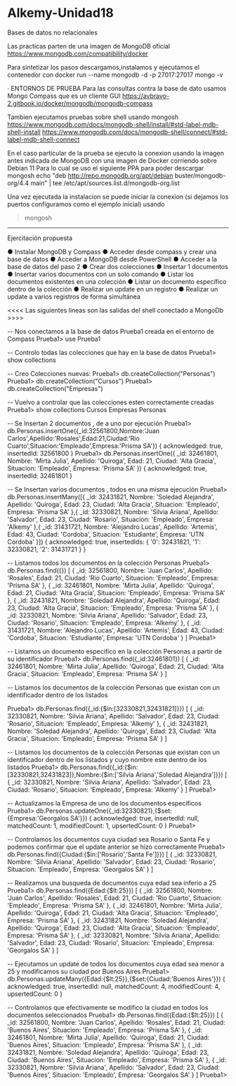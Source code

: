# Alkemy-Unidad18
Bases de datos no relacionales 


Las practicas parten de una imagen de MongoDB oficial
https://www.mongodb.com/compatibility/docker


Para sintetizar los pasos descargamos,instalamos y ejecutamos el contenedor con
docker run --name mongodb -d -p 27017:27017 mongo -v

· ENTORNOS DE PRUEBA
Para las consultas contra la base de dato usamos Mongo Compass que es un cliente GUI 
https://avbravo-2.gitbook.io/docker/mongodb/mongodb-compass

Tambien ejecutamos pruebas sobre shell usando mongosh
https://www.mongodb.com/docs/mongodb-shell/install/#std-label-mdb-shell-install
https://www.mongodb.com/docs/mongodb-shell/connect/#std-label-mdb-shell-connect

En el caso particular de la prueba se ejecuto la conexion usando la imagen antes indicada de MongoDB con una imagen de Docker corriendo sobre Debian 11
Para lo cual se uso el siguiente PPA para poder descargar mongosh
echo "deb http://repo.mongodb.org/apt/debian buster/mongodb-org/4.4 main" | tee /etc/apt/sources.list.d/mongodb-org.list

Una vez ejecutada la instalacion se puede iniciar la conexion (si dejamos los puertos configuramos como el ejemplo inicial) usando
>mongosh



---------
Ejercitación propuesta

● Instalar MongoDB y Compass
● Acceder desde compass y crear una base de datos
● Acceder a MongoDB desde PowerShell
● Acceder a la base de datos del paso 2
● Crear dos colecciones
● Insertar 1 documentos
● Insertar varios documentos con un solo comando
● Listar los documentos existentes en una colección
● Listar un documento específico dentro de la colección
● Realizar un update en un registro
● Realizar un update a varios registros de forma simultánea


<<<< Las siguientes lineas son las salidas del shell conectado a MongoDb >>>>

-- Nos conectamos a la base de datos Prueba1 creada en el entorno de Compass
Prueba1> use Prueba1

-- Controlo todas las colecciones que hay en la base de datos
Prueba1> show collections


-- Creo Colecciones nuevas:
Prueba1> db.createCollection("Personas")
Prueba1> db.createCollection("Cursos")
Prueba1> db.createCollection("Empresas")

-- Vuelvo a controlar que las colecciones esten correctamente creadas
Prueba1> show collections
Cursos
Empresas
Personas



-- Se Insertan 2 documentos , de a uno por ejecución
Prueba1> db.Personas.insertOne({_id:32561800,Nombre:'Juan Carlos',Apellido:'Rosales',Edad:21,Ciudad:'Rio Cuarto',Situacion:'Empleado',Empresa:'Prisma SA'})
{ acknowledged: true, insertedId: 32561800 }
Prueba1> db.Personas.insertOne({ _id: 32461801, Nombre: 'Mirta Julia', Apellido: 'Quiroga', Edad: 21, Ciudad: 'Alta Gracia', Situacion: 'Empleado', Empresa: 'Prisma SA' })
{ acknowledged: true, insertedId: 32461801 }


-- Se Insertan varios documentos , todos en una misma ejecución
Prueba1> db.Personas.insertMany([{ _id: 32431821, Nombre: 'Soledad Alejandra', Apellido: 'Quiroga', Edad: 23, Ciudad: 'Alta Gracia', Situacion: 'Empleado', Empresa: 'Prisma SA' },{ _id: 32330821, Nombre: 'Silvia Ariana', Apellido: 'Salvador', Edad: 23, Ciudad: 'Rosario', Situacion: 'Empleado', Empresa: 'Alkemy' },{ _id: 31431721, Nombre: 'Alejandro Lucas', Apellido: 'Artemis', Edad: 43, Ciudad: 'Cordoba', Situacion: 'Estudiante', Empresa: 'UTN Cordoba' }])
{
  acknowledged: true,
  insertedIds: { '0': 32431821, '1': 32330821, '2': 31431721 }
}

-- Listamos todos los documentos en la colección Personas
Prueba1> db.Personas.find({})
[
  {
    _id: 32561800,
    Nombre: 'Juan Carlos',
    Apellido: 'Rosales',
    Edad: 21,
    Ciudad: 'Rio Cuarto',
    Situacion: 'Empleado',
    Empresa: 'Prisma SA'
  },
  {
    _id: 32461801,
    Nombre: 'Mirta Julia',
    Apellido: 'Quiroga',
    Edad: 21,
    Ciudad: 'Alta Gracia',
    Situacion: 'Empleado',
    Empresa: 'Prisma SA'
  },
  {
    _id: 32431821,
    Nombre: 'Soledad Alejandra',
    Apellido: 'Quiroga',
    Edad: 23,
    Ciudad: 'Alta Gracia',
    Situacion: 'Empleado',
    Empresa: 'Prisma SA'
  },
  {
    _id: 32330821,
    Nombre: 'Silvia Ariana',
    Apellido: 'Salvador',
    Edad: 23,
    Ciudad: 'Rosario',
    Situacion: 'Empleado',
    Empresa: 'Alkemy'
  },
  {
    _id: 31431721,
    Nombre: 'Alejandro Lucas',
    Apellido: 'Artemis',
    Edad: 43,
    Ciudad: 'Cordoba',
    Situacion: 'Estudiante',
    Empresa: 'UTN Cordoba'
  }
]
Prueba1> 

-- Listamos un documento especifico en la colección Personas a partir de su identificador
Prueba1> db.Personas.find({_id:32461801})
[
  {
    _id: 32461801,
    Nombre: 'Mirta Julia',
    Apellido: 'Quiroga',
    Edad: 21,
    Ciudad: 'Alta Gracia',
    Situacion: 'Empleado',
    Empresa: 'Prisma SA'
  }
]

-- Listamos los documentos de la colección Personas que existan con un identificador dentro de los listados

Prueba1> db.Personas.find({_id:{$in:[32330821,32431821]}})
[
  {
    _id: 32330821,
    Nombre: 'Silvia Ariana',
    Apellido: 'Salvador',
    Edad: 23,
    Ciudad: 'Rosario',
    Situacion: 'Empleado',
    Empresa: 'Alkemy'
  },
  {
    _id: 32431821,
    Nombre: 'Soledad Alejandra',
    Apellido: 'Quiroga',
    Edad: 23,
    Ciudad: 'Alta Gracia',
    Situacion: 'Empleado',
    Empresa: 'Prisma SA'
  }
]

-- Listamos los documentos de la colección Personas que existan con un identificador dentro de los listados y cuyo nombre este dentro de los listados
Prueba1> db.Personas.find({_id:{$in:[32330821,32431823]},Nombre:{$in:['Silvia Ariana','Soledad Alejandra']}})
[
  {
    _id: 32330821,
    Nombre: 'Silvia Ariana',
    Apellido: 'Salvador',
    Edad: 23,
    Ciudad: 'Rosario',
    Situacion: 'Empleado',
    Empresa: 'Alkemy'
  }
]
Prueba1> 

-- Actualizamos la Empresa de uno de los documentos especificos
Prueba1> db.Personas.updateOne({_id:32330821},{$set:{Empresa:'Georgalos SA'}})
{
  acknowledged: true,
  insertedId: null,
  matchedCount: 1,
  modifiedCount: 1,
  upsertedCount: 0
}
Prueba1> 

-- Controlamos los documentos cuya ciudad sea Rosario o Santa Fe y podemos confirmar que el update anterior se hizo correctamente
Prueba1> db.Personas.find({Ciudad:{$in:['Rosario','Santa Fe']}})
[
  {
    _id: 32330821,
    Nombre: 'Silvia Ariana',
    Apellido: 'Salvador',
    Edad: 23,
    Ciudad: 'Rosario',
    Situacion: 'Empleado',
    Empresa: 'Georgalos SA'
  }
]



-- Realizamos una busqueda de documentos cuya edad sea inferio a 25
Prueba1> db.Personas.find({Edad:{$lt:25}})
[
  {
    _id: 32561800,
    Nombre: 'Juan Carlos',
    Apellido: 'Rosales',
    Edad: 21,
    Ciudad: 'Rio Cuarto',
    Situacion: 'Empleado',
    Empresa: 'Prisma SA'
  },
  {
    _id: 32461801,
    Nombre: 'Mirta Julia',
    Apellido: 'Quiroga',
    Edad: 21,
    Ciudad: 'Alta Gracia',
    Situacion: 'Empleado',
    Empresa: 'Prisma SA'
  },
  {
    _id: 32431821,
    Nombre: 'Soledad Alejandra',
    Apellido: 'Quiroga',
    Edad: 23,
    Ciudad: 'Alta Gracia',
    Situacion: 'Empleado',
    Empresa: 'Prisma SA'
  },
  {
    _id: 32330821,
    Nombre: 'Silvia Ariana',
    Apellido: 'Salvador',
    Edad: 23,
    Ciudad: 'Rosario',
    Situacion: 'Empleado',
    Empresa: 'Georgalos SA'
  }
]

-- Ejecutamos un update de todos los documentos cuya edad sea menor a 25 y modificamos su ciudad por Buenos Aires
Prueba1> db.Personas.updateMany({Edad:{$lt:25}},{$set:{Ciudad:'Buenos Aires'}})
{
  acknowledged: true,
  insertedId: null,
  matchedCount: 4,
  modifiedCount: 4,
  upsertedCount: 0
}

-- Controlamos que efectivamente se modifico la ciudad en todos los documentos seleccionados
Prueba1> db.Personas.find({Edad:{$lt:25}})
[
  {
    _id: 32561800,
    Nombre: 'Juan Carlos',
    Apellido: 'Rosales',
    Edad: 21,
    Ciudad: 'Buenos Aires',
    Situacion: 'Empleado',
    Empresa: 'Prisma SA'
  },
  {
    _id: 32461801,
    Nombre: 'Mirta Julia',
    Apellido: 'Quiroga',
    Edad: 21,
    Ciudad: 'Buenos Aires',
    Situacion: 'Empleado',
    Empresa: 'Prisma SA'
  },
  {
    _id: 32431821,
    Nombre: 'Soledad Alejandra',
    Apellido: 'Quiroga',
    Edad: 23,
    Ciudad: 'Buenos Aires',
    Situacion: 'Empleado',
    Empresa: 'Prisma SA'
  },
  {
    _id: 32330821,
    Nombre: 'Silvia Ariana',
    Apellido: 'Salvador',
    Edad: 23,
    Ciudad: 'Buenos Aires',
    Situacion: 'Empleado',
    Empresa: 'Georgalos SA'
  }
]
Prueba1> 
